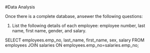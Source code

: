 


#Data Analysis

Once there is a complete database, ansewer the following questions:

1) List the following details of each employee: employee number, last name, first name, gender, and salary.

SELECT employees.emp_no, last_name, first_name, sex, salary
FROM employees
JOIN salaries 
ON employees.emp_no=salaries.emp_no;
